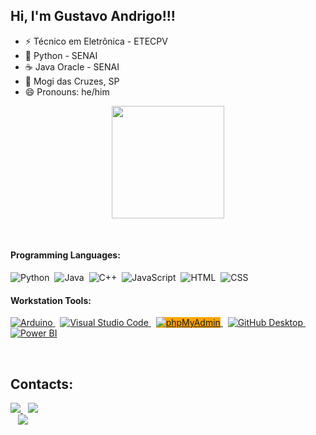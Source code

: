 ## Hi, I'm Gustavo Andrigo!!!
- ⚡ Técnico em Eletrônica - ETECPV
- 🐍 Python - SENAI
- ☕ Java Oracle - SENAI
- 🌆 Mogi das Cruzes, SP
- 😄 Pronouns: he/him

<div align="center">
<img height="180em" src="https://github-readme-stats.vercel.app/api/top-langs/?username=fns7k&layout=compact&langs_count=16&theme=dracula">
</div>

&nbsp;
&nbsp;

#### Programming Languages:
![Python](https://img.shields.io/badge/Python-14354C?style=for-the-badge&logo=python&logoColor=white)&nbsp;
![Java](https://img.shields.io/badge/java-%23ED8B00.svg?style=for-the-badge&logo=openjdk&logoColor=white)&nbsp;
![C++](https://img.shields.io/badge/-C++-blue?style=for-the-badge&logo=cplusplus&logoColor=white)&nbsp;
![JavaScript](https://img.shields.io/badge/JavaScript-F7DF1E?style=for-the-badge&logo=javascript&logoColor=black)&nbsp;
![HTML](https://img.shields.io/badge/HTML5-E34F26?style=for-the-badge&logo=html5&logoColor=white)&nbsp;
![CSS](https://img.shields.io/badge/CSS3-1572B6?style=for-the-badge&logo=css3&logoColor=white)&nbsp;

#### Workstation Tools:
<a href="https://www.arduino.cc/">
  <img src="https://img.shields.io/badge/-Arduino-00979D?style=for-the-badge&logo=Arduino&logoColor=white" alt="Arduino">
</a>
&nbsp;
<a href="https://code.visualstudio.com/">
  <img src="https://img.shields.io/badge/Visual%20Studio%20Code-007ACC.svg?style=for-the-badge&logo=visual-studio-code&logoColor=white" alt="Visual Studio Code">
</a>
&nbsp;
<a href="https://eclipseide.org/">
  <img src="https://img.shields.io/badge/Eclipse-FE7A16.svg?style=for-the-badge&logo=Eclipse&logoColor=white" alt="phpMyAdmin" style="background-color: orange;">
</a>
&nbsp;
<a href="https://desktop.github.com/">
  <img src="https://img.shields.io/badge/GitHub%20Desktop-181717.svg?style=for-the-badge&logo=github&logoColor=white" alt="GitHub Desktop">
</a>
&nbsp;
<a href="https://app.powerbi.com/">
  <img src="https://img.shields.io/badge/power_bi-F2C811?style=for-the-badge&logo=powerbi&logoColor=black" alt="Power BI">
</a>



&nbsp;
&nbsp;

## Contacts:

<div>
  <a href="https://wa.me/5511955935141">
    <img src="https://img.shields.io/badge/WhatsApp-%25C4%2591B9F9.svg?&style=for-the-badge&logo=whatsapp&logoColor=white">
  </a>
  &nbsp;
  <a href="https://www.linkedin.com/in/gustavo-andrigo-alves">
    <img src="https://img.shields.io/badge/linkedin-%230077B5.svg?style=for-the-badge&logo=linkedin&logoColor=white">
  </a>
</div>

</div>&nbsp;&nbsp;

<img src="https://camo.githubusercontent.com/ce26eeddc72e80f3706363df1eedfdeb81905fe41fd9933e4299464ab13faebb/68747470733a2f2f63617073756c652d72656e6465722e76657263656c2e6170702f6170693f747970653d776176696e6726636f6c6f723d384630443837266865696768743d3132302673656374696f6e3d666f6f746572"/>
